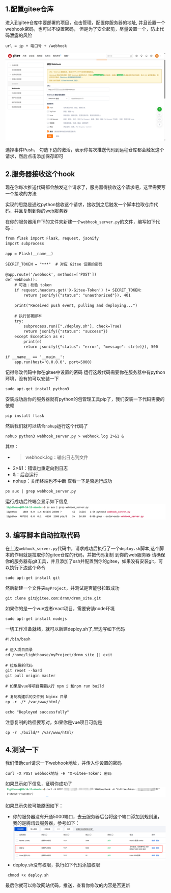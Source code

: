 
## 1.配置gitee仓库

进入到gitee仓库中要部署的项目，点击管理，配置你服务器的地址, 并且设置一个webhook密码，也可以不设置密码，
但是为了安全起见，尽量设置一个，防止代码泄露的风险

```aiignore
url = ip + 端口号 + /webhook
```
![image](../../public/img/front/gitee01.png)

选择事件Push， 勾选下边的激活，表示你每次推送代码到远程仓库都会触发这个请求，然后点击添加保存即可

## 2.服务器接收这个hook

现在你每次推送代码都会触发这个请求了，服务器得接收这个请求吧，这里需要写一个接收的方法

实现的思路是通过python接收这个请求，接收到之后触发一个脚本拉取仓库代码，并且复制到你的web服务器

在你的服务器用户下的文件夹新建一个`webhook_server.py`的文件，编写如下代码：
```aiignore
from flask import Flask, request, jsonify
import subprocess

app = Flask(__name__)

SECRET_TOKEN = "***"  # 对应 Gitee 设置的密码

@app.route('/webhook', methods=['POST'])
def webhook():
    # 可选：校验 token
    if request.headers.get('X-Gitee-Token') != SECRET_TOKEN:
        return jsonify({"status": "unauthorized"}), 401

    print("Received push event, pulling and deploying...")

    # 执行部署脚本
    try:
        subprocess.run(["./deploy.sh"], check=True)
        return jsonify({"status": "success"})
    except Exception as e:
        print(e)
        return jsonify({"status": "error", "message": str(e)}), 500

if __name__ == '__main__':
    app.run(host='0.0.0.0', port=5000)

```
记得修改代码中你在gitee中设置的密码
运行这段代码需要你在服务器中有python环境，没有的可以安装一下
```aiignore
sudo apt-get install python3
```
安装成功后你的服务器就有python的包管理工具pip了，我们安装一下代码需要的依赖
```aiignore
pip install flask
```
然后我们就可以结合`nohup`运行这个代码了
```aiignore
nohup python3 webhook_server.py > webhook.log 2>&1 &
```
其中：
 - > webhook.log：输出日志到文件
 - 2>&1：错误也重定向到日志
 - &：后台运行
 - nohup：关闭终端也不中断
查看一下是否运行成功
```aiignore
ps aux | grep webhook_server.py
```
运行成功后终端会显示如下信息
![image](../../public/img/front/02.png)

## 3. 编写脚本自动拉取代码
在上边`webhook_server.py`代码中，请求成功后执行了一个`deploy.sh`脚本,这个脚本的作用就是拉取你的gitee仓库的代码，并把代码复制
到你的web服务器
请确保你的服务器有git工具，并且添加了ssh并配置到你的gitee，如果没有安装git，可以执行下边这个命令
```aiignore
sudo apt-get install git
```
然后新建一个文件夹`myProject`，并测试是否能够拉取成功
```aiignore
git clone git@gitee.com:drnm/drnm_site.git
```
如果你的是一个vue或者react项目，需要安装node环境
```aiignore
sudo apt-get install nodejs
```

一切工作准备就绪，就可以新建deploy.sh了,里边写如下代码
```aiignore
#!/bin/bash

# 进入项目目录
cd /home/lighthouse/myProject/drnm_site || exit

# 拉取最新代码
git reset --hard
git pull origin master

# 如果是vue等项目需要执行 npm i 和npm run build

# 复制构建后的文件到 Nginx 目录
cp -r ./* /var/www/html/

echo "Deployed successfully"
```
注意复制的路径要写对，如果你是vue项目可能是
```aiignore
cp -r ./build/* /var/www/html/
```

## 4.测试一下
我们借助curl请求一下webhook地址，并传入你设置的密码
```aiignore
curl -X POST webhook地址 -H "X-Gitee-Token: 密码
```
如果显示如下信息，证明你成功了
![image](../../public/img/front/03.png)

如果显示失败可能原因如下：
 - 你的服务器没有开通5000端口，去云服务器后台将这个端口添加到规则里，我的是腾讯云服务器，参考如下：
   ![image](../../public/img/front/04.png)
 - deploy.sh没有权限，执行如下代码添加权限
```aiignore
 chmod +x deploy.sh
```

最后你就可以修改网站代码，推送，查看你修改的内容是否更新